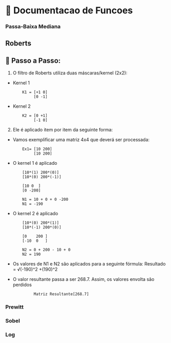 # 📒 Documentacao de Funcoes

### Passa-Baixa Mediana

## Roberts
## 🥾 Passo a Passo:
1) O filtro de Roberts utiliza duas máscaras/kernel (2x2):

- Kernel 1

          K1 = [+1 0]
               [0 -1]

- Kernel 2

          K2 = [0 +1]
               [-1 0]

2) Ele é aplicado item por item da seguinte forma:

- Vamos exemplificar uma matriz 4x4 que deverá ser processada:

          Ex1= [10 200]
               [10 200]

- O kernel 1 é aplicado

          [10*(1) 200*(0)]
          [10*(0) 200*(-1)]
          
          [10 0  ]
          [0 -200]

          N1 = 10 + 0 + 0 -200
          N1 = -190

- O kernel 2 é aplicado

          [10*(0) 200*(1)]
          [10*(-1) 200*(0)]
          
          [0    200 ]
          [-10  0   ]

          N2 = 0 + 200 - 10 + 0
          N2 = 190

- Os valores de N1 e N2 são aplicados para a seguinte fórmula:
Resultado = √(-190)^2 +(190)^2

- O valor resultante passa a ser 268.7. Assim, os valores envolta são perdidos

               Matriz Resultante[268.7]


### Prewitt

### Sobel

### Log



